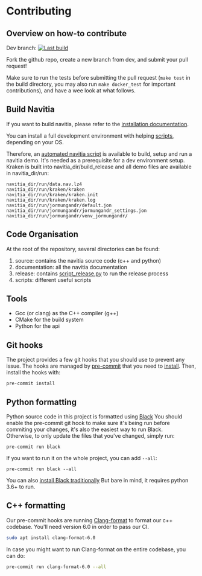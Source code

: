 # Contributing


## Overview on how-to contribute

Dev branch: [![Last build](https://ci.navitia.io/job/navitia_dev/badge/icon)](https://ci.navitia.io/job/navitia_dev)

Fork the github repo, create a new branch from dev, and submit your pull request!

Make sure to run the tests before submitting the pull request (`make test` in the build directory,
you may also run `make docker_test` for important contributions), and have a wee look at what follows.


## Build Navitia

If you want to build navitia, please refer to the
[installation documentation](https://github.com/canaltp/navitia/blob/dev/install.rst).

You can install a full development environment with helping
[scripts](https://github.com/CanalTP/navitia/tree/dev/scripts), depending on your OS.

Therefore, an
[automated navitia script](https://github.com/canaltp/navitia/blob/dev/scripts/build_setup_and_run_navitia_demo.sh)
is available to build, setup and run a navitia demo.
It's needed as a prerequisite for a dev environment setup.
Kraken is built into navitia_dir/build_release and all demo files are available in navitia_dir/run:
```
navitia_dir/run/data.nav.lz4
navitia_dir/run/kraken/kraken
navitia_dir/run/kraken/kraken.init
navitia_dir/run/kraken/kraken.log
navitia_dir/run/jormungandr/default.jon
navitia_dir/run/jormungandr/jormungandr_settings.jon
navitia_dir/run/jormungandr/venv_jormungandr/
```

## Code Organisation

At the root of the repository, several directories can be found:

1. source: contains the navitia source code (c++ and python)
2. documentation: all the navitia documentation
3. release: contains [script_release.py](https://github.com/canaltp/navitia/blob/dev/release/script_release.py) to run the release process
4. scripts: different useful scripts


## Tools

* Gcc (or clang) as the C++ compiler (g++)
* CMake for the build system
* Python for the api


## Git hooks

The project provides a few git hooks that you should use to prevent any issue.
The hooks are managed by [pre-commit](https://pre-commit.com/) that you need to
[install](https://pre-commit.com/#install).
Then, install the hooks with:
```
pre-commit install
```

## Python formatting

Python source code in this project is formatted using [Black](https://black.readthedocs.io/en/stable/)
You should enable the pre-commit git hook to make sure it's being run before commiting your changes, it's
also the easiest way to run Black.  
Otherwise, to only update the files that you've changed, simply run:
```
pre-commit run black
```
If you want to run it on the whole project, you can add `--all`:
```
pre-commit run black --all
```
You can also [install Black traditionally](https://black.readthedocs.io/en/stable/installation_and_usage.html)
But bare in mind, it requires python 3.6+ to run.

## C++ formatting

Our pre-commit hooks are running [Clang-format](https://releases.llvm.org/6.0.0/tools/clang/docs/ClangFormat.html) to format our c++ codebase. You'll need version 6.0 in order to pass our CI.
```sh
sudo apt install clang-format-6.0
```

In case you might want to run Clang-format on the entire codebase, you can do:
```sh
pre-commit run clang-format-6.0 --all
```
